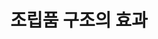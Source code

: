 ---
layout: default
title: 조립품 구조의 효과
nav_order: 10
permalink: /docs/assemblies/components/effects_of_assembly_structure
parent: 구성요소
grand_parent: 조립품
---